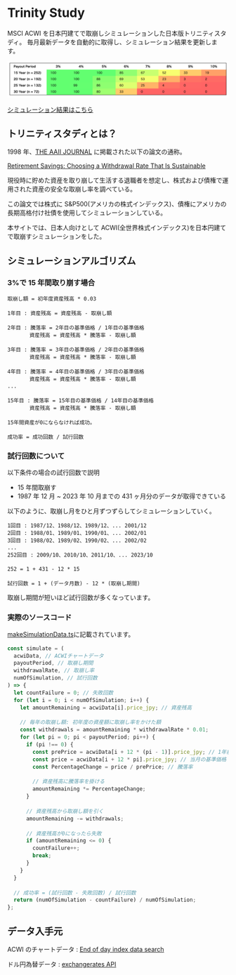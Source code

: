 # Trinity Study

MSCI ACWI を日本円建てで取崩しシミュレーションした日本版トリニティスタディ。
毎月最新データを自動的に取得し、シミュレーション結果を更新します。

![png](./static/screenshot.png)

[シミュレーション結果はこちら](https://trinity-study.kanaru.jp)

## トリニティスタディとは？

1998 年、[THE AAII JOURNAL](https://www.aaii.com/journal) に掲載された以下の論文の通称。

[Retirement Savings: Choosing a Withdrawal Rate That Is Sustainable](https://www.aaii.com/files/pdf/6794_retirement-savings-choosing-a-withdrawal-rate-that-is-sustainable.pdf)

現役時に貯めた資産を取り崩して生活する退職者を想定し、株式および債権で運用された資産の安全な取崩し率を調べている。

この論文では株式に S&P500(アメリカの株式インデックス)、債権にアメリカの長期高格付け社債を使用してシミュレーションしている。

本サイトでは、日本人向けとして ACWI(全世界株式インデックス)を日本円建てで取崩すシミュレーションをした。

## シミュレーションアルゴリズム

### 3%で 15 年間取り崩す場合

```
取崩し額 = 初年度資産残高 * 0.03

1年目 : 資産残高 = 資産残高 - 取崩し額

2年目 : 騰落率 = 2年目の基準価格 / 1年目の基準価格
       資産残高 = 資産残高 * 騰落率 - 取崩し額

3年目 : 騰落率 = 3年目の基準価格 / 2年目の基準価格
       資産残高 = 資産残高 * 騰落率 - 取崩し額

4年目 : 騰落率 = 4年目の基準価格 / 3年目の基準価格
       資産残高 = 資産残高 * 騰落率 - 取崩し額
...

15年目 : 騰落率 = 15年目の基準価格 / 14年目の基準価格
       資産残高 = 資産残高 * 騰落率 - 取崩し額

15年間資産が0にならなければ成功。

成功率 = 成功回数 / 試行回数
```

### 試行回数について

以下条件の場合の試行回数で説明

- 15 年間取崩す
- 1987 年 12 月 ~ 2023 年 10 月までの 431 ヶ月分のデータが取得できている

以下のように、取崩し月をひと月ずつずらしてシミュレーションしていく。

```
1回目 : 1987/12、1988/12、1989/12、... 2001/12
2回目 : 1988/01、1989/01、1990/01、... 2002/01
3回目 : 1988/02、1989/02、1990/02、... 2002/02
...
252回目 : 2009/10、2010/10、2011/10、... 2023/10

252 = 1 + 431 - 12 * 15

試行回数 = 1 + (データ月数) - 12 * (取崩し期間)
```

取崩し期間が短いほど試行回数が多くなっています。

### 実際のソースコード

[makeSimulationData.ts](./src/lib/server/makeSimulationData.ts)に記載されています。

```javascript
const simulate = (
  acwiData, // ACWIチャートデータ
  payoutPeriod, // 取崩し期間
  withdrawalRate, // 取崩し率
  numOfSimulation, // 試行回数
) => {
  let countFailure = 0; // 失敗回数
  for (let i = 0; i < numOfSimulation; i++) {
    let amountRemaining = acwiData[i].price_jpy; // 資産残高

    // 毎年の取崩し額: 初年度の資産額に取崩し率をかけた額
    const withdrawals = amountRemaining * withdrawalRate * 0.01;
    for (let pi = 0; pi < payoutPeriod; pi++) {
      if (pi !== 0) {
        const prePrice = acwiData[i + 12 * (pi - 1)].price_jpy; // 1年前の基準価格
        const price = acwiData[i + 12 * pi].price_jpy; // 当月の基準価格
        const PercentageChange = price / prePrice; // 騰落率

        // 資産残高に騰落率を掛ける
        amountRemaining *= PercentageChange;
      }

      // 資産残高から取崩し額を引く
      amountRemaining -= withdrawals;

      // 資産残高が0になったら失敗
      if (amountRemaining <= 0) {
        countFailure++;
        break;
      }
    }
  }

  // 成功率 = (試行回数 - 失敗回数) / 試行回数
  return (numOfSimulation - countFailure) / numOfSimulation;
};
```

## データ入手元

ACWI のチャートデータ : [End of day index data search](https://www.msci.com/end-of-day-data-search)

ドル円為替データ : [exchangerates API](https://exchangeratesapi.io/)

